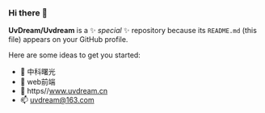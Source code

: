 ### Hi there 👋

**UvDream/Uvdream** is a ✨ _special_ ✨ repository because its `README.md` (this file) appears on your GitHub profile.

Here are some ideas to get you started:

- 🔭 中科曙光
- 🌱 web前端
- 💬 https//www.uvdream.cn
- 📫 uvdream@163.com

